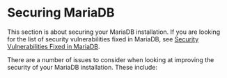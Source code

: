 # Securing MariaDB

This section is about securing your MariaDB installation. If you are looking
for the list of security vulnerabilities fixed in MariaDB, see
[Security Vulnerabilities Fixed in MariaDB](/en/cve/).

There are a number of issues to consider when looking at improving the security
of your MariaDB installation. These include: